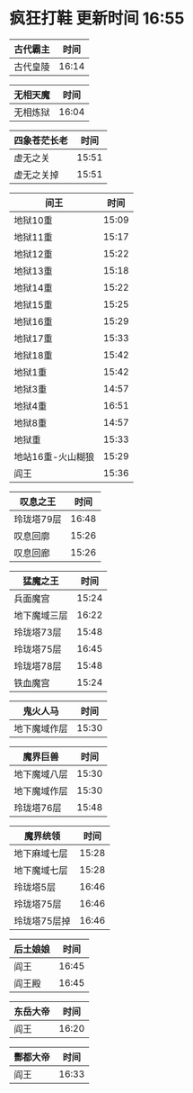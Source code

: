 # 疯狂打鞋 更新时间 16:55

| 古代霸主   | 时间    |
|--------|-------|
| 古代皇陵 | 16:14 |

| 无相天魔   | 时间    |
|--------|-------|
| 无相炼狱 | 16:04 |

| 四象苍茫长老   | 时间    |
|--------|-------|
| 虚无之关 | 15:51 |
| 虚无之关掉 | 15:51 |

| 间王   | 时间    |
|--------|-------|
| 地狱10重 | 15:09 |
| 地狱11重 | 15:17 |
| 地狱12重 | 15:22 |
| 地狱13重 | 15:18 |
| 地狱14重 | 15:22 |
| 地狱15重 | 15:25 |
| 地狱16重 | 15:29 |
| 地狱17重 | 15:33 |
| 地狱18重 | 15:42 |
| 地狱1重 | 15:42 |
| 地狱3重 | 14:57 |
| 地狱4重 | 16:51 |
| 地狱8重 | 14:57 |
| 地狱重 | 15:33 |
| 地站16重-火山糊狼 | 15:29 |
| 阎王 | 15:36 |

| 叹息之王   | 时间    |
|--------|-------|
| 玲珑塔79层 | 16:48 |
| 叹息回廓 | 15:26 |
| 叹息回廊 | 15:26 |

| 猛魔之王   | 时间    |
|--------|-------|
| 兵面魔宫 | 15:24 |
| 地下魔域三层 | 16:22 |
| 玲珑塔73层 | 15:48 |
| 玲珑塔75层 | 16:45 |
| 玲珑塔78层 | 15:48 |
| 铁血魔宫 | 15:24 |

| 鬼火人马   | 时间    |
|--------|-------|
| 地下魔域作层 | 15:30 |

| 魔界巨兽   | 时间    |
|--------|-------|
| 地下魔域八层 | 15:30 |
| 地下魔域作层 | 15:30 |
| 玲珑塔76层 | 15:48 |

| 魔界统领   | 时间    |
|--------|-------|
| 地下麻域七层 | 15:28 |
| 地下魔域七层 | 15:28 |
| 玲珑塔5层 | 16:46 |
| 玲珑塔75层 | 16:46 |
| 玲珑塔75层掉 | 16:46 |

| 后土娘娘   | 时间    |
|--------|-------|
| 阎王 | 16:45 |
| 阎王殿 | 16:45 |

| 东岳大帝   | 时间    |
|--------|-------|
| 阎王 | 16:20 |

| 酆都大帝   | 时间    |
|--------|-------|
| 阎王 | 16:33 |